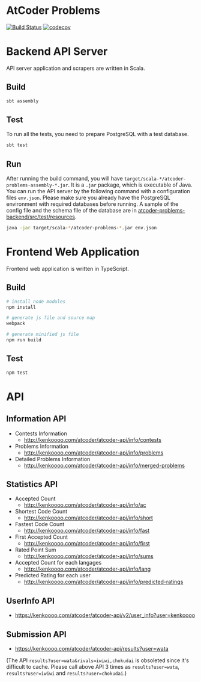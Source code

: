 # AtCoder Problems

[![Build Status](https://travis-ci.org/kenkoooo/AtCoderProblems.svg?branch=master)](https://travis-ci.org/kenkoooo/AtCoderProblems)
[![codecov](https://codecov.io/gh/kenkoooo/AtCoderProblems/branch/master/graph/badge.svg)](https://codecov.io/gh/kenkoooo/AtCoderProblems)

# Backend API Server

API server application and scrapers are written in Scala.

## Build

```bash
sbt assembly
```

## Test
To run all the tests, you need to prepare PostgreSQL with a test database.

```bash
sbt test
```

## Run 
After running the build command, you will have `target/scala-*/atcoder-problems-assembly-*.jar`. It is a `.jar` package, which is executable of Java. You can run the API server by the following command with a configuration files `env.json`. Please make sure you already have the PostgreSQL environment with required databases before running.
A sample of the config file and the schema file of the database are in [atcoder-problems-backend/src/test/resources](https://github.com/kenkoooo/AtCoderProblems/tree/master/atcoder-problems-backend/src/test/resources).
```bash
java -jar target/scala-*/atcoder-problems-*.jar env.json
```

# Frontend Web Application

Frontend web application is written in TypeScript.

## Build

```bash
# install node modules
npm install

# generate js file and source map
webpack

# generate minified js file
npm run build
```

## Test

```bash
npm test
```

# API

## Information API

- Contests Information
  - http://kenkoooo.com/atcoder/atcoder-api/info/contests
- Problems Information
  - http://kenkoooo.com/atcoder/atcoder-api/info/problems
- Detailed Problems Information
  - http://kenkoooo.com/atcoder/atcoder-api/info/merged-problems

## Statistics API

- Accepted Count
  - http://kenkoooo.com/atcoder/atcoder-api/info/ac
- Shortest Code Count
  - http://kenkoooo.com/atcoder/atcoder-api/info/short
- Fastest Code Count
  - http://kenkoooo.com/atcoder/atcoder-api/info/fast
- First Accepted Count
  - http://kenkoooo.com/atcoder/atcoder-api/info/first
- Rated Point Sum
  - http://kenkoooo.com/atcoder/atcoder-api/info/sums
- Accepted Count for each langages
  - http://kenkoooo.com/atcoder/atcoder-api/info/lang
- Predicted Rating for each user
  - http://kenkoooo.com/atcoder/atcoder-api/info/predicted-ratings

## UserInfo API
- https://kenkoooo.com/atcoder/atcoder-api/v2/user_info?user=kenkoooo

## Submission API
- https://kenkoooo.com/atcoder/atcoder-api/results?user=wata

(The API `results?user=wata&rivals=iwiwi,chokudai` is obsoleted since it's difficult to cache. Please call above API 3 times as `results?user=wata`, `results?user=iwiwi` and `results?user=chokudai`.)
